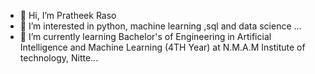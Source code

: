 - 👋 Hi, I’m Pratheek Raso
- 👀 I’m interested in python, machine learning ,sql and data science ...
- 🌱 I’m currently learning Bachelor's of Engineering in Artificial Intelligence and Machine Learning (4TH Year) at N.M.A.M Institute of technology, Nitte...

<!---
pratheek-Rao/pratheek-Rao is a ✨ special ✨ repository because its `README.md` (this file) appears on your GitHub profile.
You can click the Preview link to take a look at your changes.
--->
